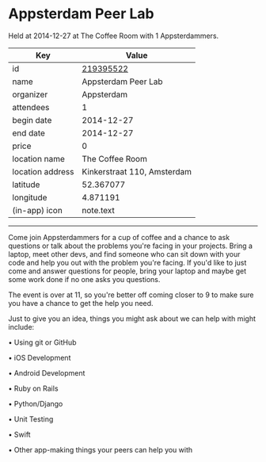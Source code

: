 # Appsterdam Peer Lab
Held at 2014-12-27 at The Coffee Room with 1 Appsterdammers.
        
|Key|Value
|---|---|
|id|[219395522](https://www.meetup.com/appsterdam/events/219395522/)|
|name|Appsterdam Peer Lab|
|organizer|Appsterdam|
|attendees|1|
|begin date|2014-12-27|
|end date|2014-12-27|
|price|0|
|location name|The Coffee Room|
|location address|Kinkerstraat 110, Amsterdam|
|latitude|52.367077|
|longitude|4.871191|
|(in-app) icon|note.text|

---

Come join Appsterdammers for a cup of coffee and a chance to ask questions or talk about the problems you're facing in your projects. Bring a laptop, meet other devs, and find someone who can sit down with your code and help you out with the problem you're facing. If you'd like to just come and answer questions for people, bring your laptop and maybe get some work done if no one asks you questions.

The event is over at 11, so you're better off coming closer to 9 to make sure you have a chance to get the help you need.

Just to give you an idea, things you might ask about we can help with might include:

• Using git or GitHub

• iOS Development

• Android Development

• Ruby on Rails

• Python/Django

• Unit Testing

• Swift

• Other app-making things your peers can help you with


